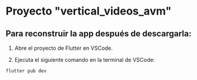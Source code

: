 # Proyecto "vertical_videos_avm"

## Para reconstruir la app después de descargarla: 

1. Abre el proyecto de Flutter en VSCode. 

2. Ejecuta el siguiente comando en la terminal de VSCode:  

``` 
flutter pub dev 
```

